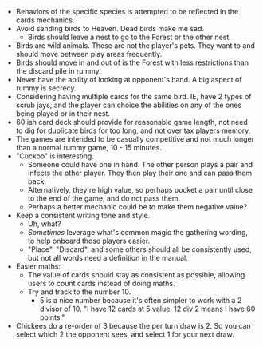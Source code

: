 - Behaviors of the specific species is attempted to be reflected in the cards mechanics.
- Avoid sending birds to Heaven. Dead birds make me sad.
    - Birds should leave a nest to go to the Forest or the other nest.
- Birds are wild animals. These are not the player's pets. They want to and should move between play areas frequently.
- Birds should move in and out of is the Forest with less restrictions than the discard pile in rummy.
- Never have the ability of looking at opponent's hand. A big aspect of rummy is secrecy.
- Considering having multiple cards for the same bird. IE, have 2 types of scrub jays, and the player can choice the abilities on any of the ones being played or in their nest.
- 60'ish card deck should provide for reasonable game length, not need to dig for duplicate birds for too long, and not over tax players memory.
- The games are intended to be casually competitive and not much longer than a normal rummy game, 10 - 15 minutes.
- "Cuckoo" is interesting.
    - Someone could have one in hand. The other person plays a pair and infects the other player. They then play their one and can pass them back.
    - Alternatively, they're high value, so perhaps pocket a pair until close to the end of the game, and do not pass them.
    - Perhaps a better mechanic could be to make them negative value?
- Keep a consistent writing tone and style.
    - Uh, what?
    - _Sometimes_ leverage what's common magic the gathering wording, to help onboard those players easier.
    - "Place", "Discard", and some others should all be consistently used, but not all words need a definition in the manual.
- Easier maths:
    - The value of cards should stay as consistent as possible, allowing users to count cards instead of doing maths.
    - Try and track to the number 10.
        - 5 is a nice number because it's often simpler to work with a 2 divisor of 10. "I have 12 cards at 5 value. 12 div 2 means I have 60 points."
- Chickees do a re-order of 3 because the per turn draw is 2. So you can select which 2 the opponent sees, and select 1 for your next draw.
